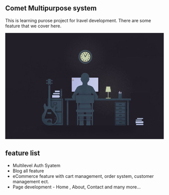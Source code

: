 ## Comet Multipurpose system 
This is learning purose project for lravel development. There are some feature that we cover here. 

<img src="feature.jpg">

## feature list
- Multilevel Auth Syatem
- Blog all feature
- eCommerce feature with cart management, order system, customer management ect.
- Page development - Home , About, Contact and many more...